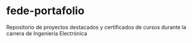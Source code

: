 # fede-portafolio
Repositorio de proyectos destacados y certificados de cursos durante la carrera de Ingeniería Electrónica

